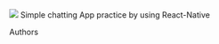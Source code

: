 <img src="https://img.shields.io/badge/Android-3DDC84?style=flat-square&logo=Android&logoColor=white"/>
Simple chatting App practice by using React-Native



Authors
